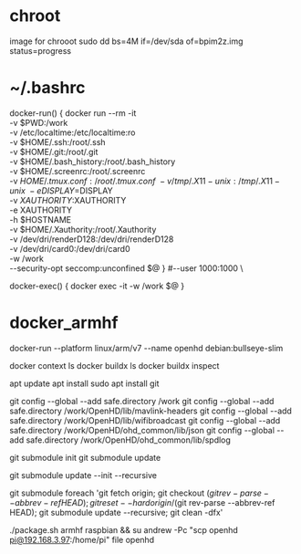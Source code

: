 # chroot
image for chrooot
sudo dd bs=4M if=/dev/sda of=bpim2z.img status=progress

# ~/.bashrc

docker-run() {
    docker run --rm -it \
        -v $PWD:/work \
        -v /etc/localtime:/etc/localtime:ro \
        -v $HOME/.ssh:/root/.ssh \
        -v $HOME/.git:/root/.git \
        -v $HOME/.bash_history:/root/.bash_history \
        -v $HOME/.screenrc:/root/.screenrc \
        -v $HOME/.tmux.conf:/root/.tmux.conf \
        -v /tmp/.X11-unix:/tmp/.X11-unix \
        -e DISPLAY=$DISPLAY \
        -v $XAUTHORITY:$XAUTHORITY \
        -e XAUTHORITY \
        -h $HOSTNAME \
        -v $HOME/.Xauthority:/root/.Xauthority \
        -v /dev/dri/renderD128:/dev/dri/renderD128 \
        -v /dev/dri/card0:/dev/dri/card0 \
        -w /work \
        --security-opt seccomp:unconfined $@
}
#--user 1000:1000 \

docker-exec() {
    docker exec -it -w /work $@
}

# docker_armhf

docker-run --platform linux/arm/v7 --name openhd debian:bullseye-slim

docker context ls
docker buildx ls
docker buildx inspect

apt update
apt install sudo
apt install git

git config --global --add safe.directory /work
git config --global --add safe.directory /work/OpenHD/lib/mavlink-headers
git config --global --add safe.directory /work/OpenHD/lib/wifibroadcast
git config --global --add safe.directory /work/OpenHD/ohd_common/lib/json
git config --global --add safe.directory /work/OpenHD/ohd_common/lib/spdlog

git submodule init
git submodule update

git submodule update --init --recursive

git submodule foreach 'git fetch origin; git checkout $(git rev-parse --abbrev-ref HEAD); git reset --hard origin/$(git rev-parse --abbrev-ref HEAD); git submodule update --recursive; git clean -dfx'

./package.sh armhf raspbian && su andrew -Pc "scp openhd pi@192.168.3.97:/home/pi"
file openhd
